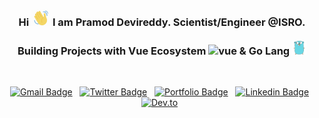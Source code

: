 <html>
<h3 align="center">
    <b>Hi <img src="https://raw.githubusercontent.com/Pramod-Devireddy/Pramod-Devireddy/master/assets/handwave.gif" alt="gopher" width="30"/> I am Pramod Devireddy. Scientist/Engineer @ISRO. </b> </br> </br>
    <b>Building Projects with Vue Ecosystem <img src="https://vuejs.org/images/logo.png" alt="vue" width="20"/> & Go Lang <img src="https://raw.githubusercontent.com/Pramod-Devireddy/Pramod-Devireddy/master/assets/gopher.png" alt="gopher" width="23"/> </b>
</h3>
</br>
<p align="center">
  <a href="mailto:devireddy.pramod@gmail.com"><img src="https://img.shields.io/badge/GMail-devireddy.pramod-d14836?style=flat&logo=Gmail" alt="Gmail Badge"></a> &nbsp;
  <a href="https://twitter.com/PramodDevireddy"><img src="https://img.shields.io/badge/Twitter-PramodDevireddy-1da1f2?style=flat&logo=Twitter" alt="Twitter Badge"></a> &nbsp;
  <a href="https://domarpdev.github.io/"><img src="https://img.shields.io/badge/Portfolio-PramodDevireddy-4fc08d?style=flat&logo=Home%20Assistant&logoColor=4fc08d" alt="Portfolio Badge"></a> &nbsp;
  <a href="https://www.linkedin.com/in/pramod-devireddy/"><img src="https://img.shields.io/badge/LinkedIn-pramod--devireddy-0077b5?style=flat&logo=LinkedIn" alt="Linkedin Badge"></a> &nbsp;
  <a href="https://dev.to/PramodDevireddy"><img src="https://img.shields.io/badge/DEV.to-PramodDevireddy-ff6600?style=flat&logo=dev.to" alt="Dev.to"></a> &nbsp;
</p>

</html>
